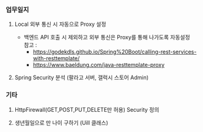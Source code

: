 ### 업무일지

1. Local 외부 통신 시 자동으로 Proxy 설정

   - 백엔드 API 호출 시 제외하고 외부 통신은 Proxy를 통해 나가도록 자동설정</br>
     참고 :
     - <https://godekdls.github.io/Spring%20Boot/calling-rest-services-with-resttemplate/></br>
     - <https://www.baeldung.com/java-resttemplate-proxy>

2. Spring Security 분석 (팔라고 서버, 갤럭시 스토어 Admin)

### 기타

1. HttpFirewall(GET,POST,PUT,DELETE만 허용) Security 정의

2. 생년월일으로 만 나이 구하기 (Uill 클래스)
